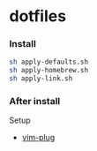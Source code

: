 # dotfiles

### Install

```bash
sh apply-defaults.sh
sh apply-homebrew.sh
sh apply-link.sh
```

### After install

Setup
- [vim-plug](https://github.com/junegunn/vim-plug)
